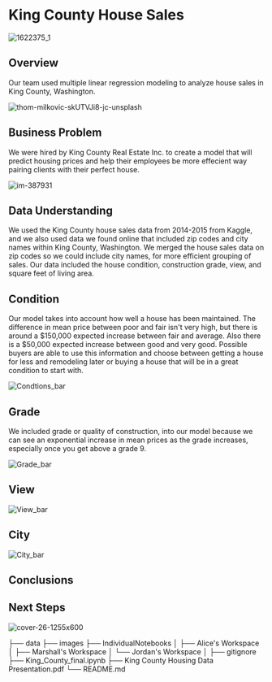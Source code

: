 # King County House Sales 

![1622375_1](https://user-images.githubusercontent.com/100230332/161176285-2bf0605c-5fef-408d-9f5e-2384c5dd4b34.jpeg)

## Overview

Our team used multiple linear regression modeling to analyze house sales in King County, Washington.  

![thom-milkovic-skUTVJi8-jc-unsplash](https://user-images.githubusercontent.com/100230332/161176300-f064cb4d-de5d-46c5-8a48-93c4698f2cba.jpg)

## Business Problem

We were hired by King County Real Estate Inc. to create a model that will predict housing prices and help their employees be more effecient way pairing clients with their perfect house. 

![im-387931](https://user-images.githubusercontent.com/100230332/161176311-00d935e9-ec66-4310-ad70-9a59c222258a.jpeg)

## Data Understanding
We used the King County house sales data from 2014-2015 from Kaggle, and we also used data we found online that included zip codes and city names within King County, Washington. We merged the house sales data on zip codes so we could include city names, for more efficient grouping of sales.  Our data included the house condition, construction grade, view, and square feet of living area.

## Condition
Our model takes into account how well a house has been maintained. The difference in mean price between poor and fair isn't very high, but there is around a $150,000 expected increase between fair and average. Also there is a $50,000 expected increase between good and very good. Possible buyers are able to use this information and choose between getting a house for less and remodeling later or buying a house that will be in a great condition to start with.

![Condtions_bar](https://user-images.githubusercontent.com/100230332/161176266-79ce730f-7e46-4f1c-abc5-01d5f5a15892.png)


## Grade
We included grade or quality of construction, into our model because we can see an exponential increase in mean prices as the grade increases, especially once you get above a grade 9.

![Grade_bar](https://user-images.githubusercontent.com/100230332/161176273-312ad9bf-9e26-4fbf-a705-1f2abb11b64c.png)

## View
![View_bar](https://user-images.githubusercontent.com/100230332/161176280-277ed7ad-90cc-4e2c-9997-f91d36c3d79c.png)


## City
![City_bar](https://user-images.githubusercontent.com/100230332/161176247-adeff2a1-6067-4895-b61a-a9c5754d6e3a.png)

## Conclusions


## Next Steps

![cover-26-1255x600](https://user-images.githubusercontent.com/100230332/161176329-2b06cf07-8d67-42dd-ba2d-29dcea4a057b.jpeg)






├── data
├── images
├── IndividualNotebooks
│       ├── Alice's Workspace
│       ├── Marshall's Workspace
│       └── Jordan's Workspace
│
├── gitignore
├── King_County_final.ipynb
├── King County Housing Data Presentation.pdf
└── README.md
